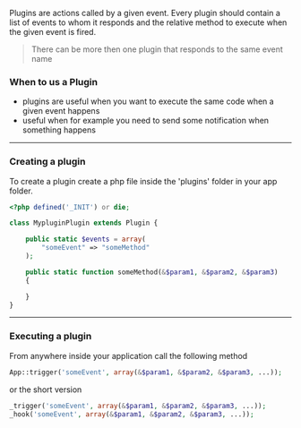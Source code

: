 Plugins are actions called by a given event. Every plugin should contain a list of events to whom it responds and the relative method to execute when the given event is fired.

> There can be more then one plugin that responds to the same event name

### When to us a Plugin
* plugins are useful when you want to execute the same code when a given event happens
* useful when for example you need to send some notification when something happens

***

### Creating a plugin
To create a plugin create a php file inside the 'plugins' folder in your app folder.
```php
<?php defined('_INIT') or die;

class MypluginPlugin extends Plugin {

	public static $events = array(
		"someEvent" => "someMethod"
	);

	public static function someMethod(&$param1, &$param2, &$param3)
	{

	}
}
```

***

### Executing a plugin
From anywhere inside your application call the following method

```php
App::trigger('someEvent', array(&$param1, &$param2, &$param3, ...));
```

or the short version

```php
_trigger('someEvent', array(&$param1, &$param2, &$param3, ...));
_hook('someEvent', array(&$param1, &$param2, &$param3, ...));
```

